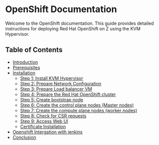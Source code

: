 # OpenShift Documentation

Welcome to the OpenShift documentation. This guide provides detailed instructions for deploying Red Hat OpenShift on  Z using the KVM Hypervisor.

## Table of Contents

- [Introduction](./introduction.md)
- [Prerequisites](./prerequisites.md)
- [Installation](./Installation.md)
    - [Step 1: Install KVM Hypervisor](./install-kvm-hypervisor.md)
    - [Step 2: Prepare Network Configuration](./prepare-network-configuration.md)
    - [Step 3: Prepare Load balancer VM](./prepare-VM.md)
    - [Step 4: Prepare the Red Hat OpenShift cluster](./create-openshift.md)
    - [Step 5: Create bootstrap node](./create-bootstrap-node.md)
    - [Step 6: Create the control plane nodes (Master nodes)](./create-control-plane-node.md)
    - [Step 7: Create the compute plane nodes (worker nodes)](./create-compute-plane-node.md)
    - [Step 8: Check for CSR requests](./CSR-requests.md)
    - [Step 9: Access Web UI](./Access-web-ui.md)
    - [Certificate Installation]()
- [Openshift Intergation with jenkins](./jenkins-integration.md)
- [Conclusion](./conclusion.md)